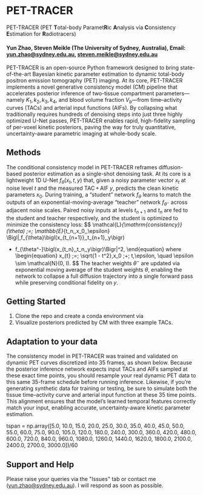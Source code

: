 # PET-TRACER
PET-TRACER (PET **T**otal-body Paramet**R**ic **A**nalysis via **C**onsistency **E**stimation for **R**adiotracers)
#### Yun Zhao, Steven Meikle (The University of Sydney, Australia), Email: yun.zhao@sydney.edu.au, steven.meikle@sydney.edu.au

PET-TRACER is an open-source Python framework designed to bring state-of-the-art Bayesian kinetic parameter estimation to dynamic total-body positron emission tomography (PET) imaging. At its core, PET-TRACER implements a novel generative consistency model (CM) pipeline that accelerates posterior inference of two-tissue compartment parameters—namely $K_1, k_2, k_3, k_4$, and blood volume fraction $V_b$—from time–activity curves (TACs) and arterial input functions (AIFs). By collapsing what traditionally requires hundreds of denoising steps into just three highly optimized U-Net passes, PET-TRACER enables rapid, high-fidelity sampling of per-voxel kinetic posteriors, paving the way for truly quantitative, uncertainty-aware parametric imaging at whole-body scale.

## Methods
The conditional consistency model in PET-TRACER reframes diffusion-based posterior estimation as a single-shot denoising task. At its core is a lightweight 1D U-Net $f_{\theta}(x_t, t, y)$ that, given a noisy parameter vector $x_t$ at noise level $t$ and the measured TAC + AIF $y$, predicts the clean kinetic parameters $x_0$. During training, a “student” network $f_{\theta}$ learns to match the outputs of an exponential-moving-average “teacher” network $f_{\theta^-}$ across adjacent noise scales. Paired noisy inputs at levels $t_{n+1}$ and $t_n$ are fed to the student and teacher respectively, and the student is optimized to minimize the consistency loss:
$$
\mathcal{L}_{\mathrm{consistency}}(\theta) \;=\; \mathbb{E}_{t_n,\,x_0,\,\epsilon}
\Bigl\|\,f_{\theta}\bigl(x_{t_{n+1}},\,t_{n+1},\,y\bigr)
- f_{\theta^-}\bigl(x_{t_n},\,t_n,\,y\bigr)\Bigr\|^2,
\end{equation}
where
\begin{equation}
x_{t} \;=\; \sqrt{1 - t^2}\,x_0 \;+\; t\,\epsilon,
\quad \epsilon \sim \mathcal{N}(0, I).
$$
The teacher weights $\theta^-$ are updated via exponential moving average of the student weights $\theta$, enabling the network to collapse a full diffusion trajectory into a single forward pass while preserving conditional fidelity on $y$.


## Getting Started
1. Clone the repo and create a conda environment via
2. Visualize posteriors predicted by CM with three example TACs.

## Adaptation to your data
The consistency model in PET-TRACER was trained and validated on dynamic PET curves discretized into 35 frames, as shown below. Because the posterior inference network expects input TACs and AIFs sampled at these exact time points, you should resample your real dynamic PET data to this same 35-frame schedule before running inference. Likewise, if you’re generating synthetic data for training or testing, be sure to simulate both the tissue time–activity curve and arterial input function at these 35 time points. This alignment ensures that the model’s learned temporal features correctly match your input, enabling accurate, uncertainty-aware kinetic parameter estimation.

tspan = np.array([5.0, 10.0, 15.0, 20.0, 25.0, 30.0, 35.0, 40.0, 45.0, 50.0, 55.0, 60.0, 75.0, 90.0, 105.0, 120.0, 180.0, 240.0, 300.0, 360.0, 420.0, 480.0, 600.0, 720.0, 840.0, 960.0, 1080.0, 1260.0, 1440.0, 1620.0, 1800.0, 2100.0, 2400.0, 2700.0, 3000.0])/60

## Support and Help
Please raise your queries via the "Issues" tab or contact me (yun.zhao@sydney.edu.au). I will respond as soon as possible.

